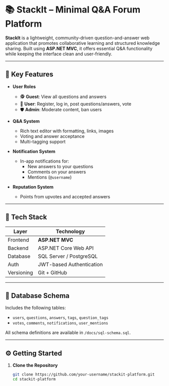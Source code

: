 # 📚 StackIt – Minimal Q&A Forum Platform

**StackIt** is a lightweight, community-driven question-and-answer web application that promotes collaborative learning and structured knowledge sharing. Built using **ASP.NET MVC**, it offers essential Q&A functionality while keeping the interface clean and user-friendly.

---

## 🚀 Key Features

- **User Roles**
  - 🕵️ **Guest**: View all questions and answers
  - 🧑 **User**: Register, log in, post questions/answers, vote
  - 🛡️ **Admin**: Moderate content, ban users

- **Q&A System**
  - Rich text editor with formatting, links, images
  - Voting and answer acceptance
  - Multi-tagging support

- **Notification System**
  - In-app notifications for:
    - New answers to your questions
    - Comments on your answers
    - Mentions (`@username`)

- **Reputation System**
  - Points from upvotes and accepted answers

---

## 🧱 Tech Stack

| Layer       | Technology              |
|-------------|-------------------------|
| Frontend    | **ASP.NET MVC**         |
| Backend     | ASP.NET Core Web API    |
| Database    | SQL Server / PostgreSQL |
| Auth        | JWT-based Authentication |
| Versioning  | Git + GitHub            |

---

## 📂 Database Schema

Includes the following tables:
- `users`, `questions`, `answers`, `tags`, `question_tags`
- `votes`, `comments`, `notifications`, `user_mentions`

All schema definitions are available in `/docs/sql-schema.sql`.

---

## ⚙️ Getting Started

1. **Clone the Repository**

   ```bash
   git clone https://github.com/your-username/stackit-platform.git
   cd stackit-platform
